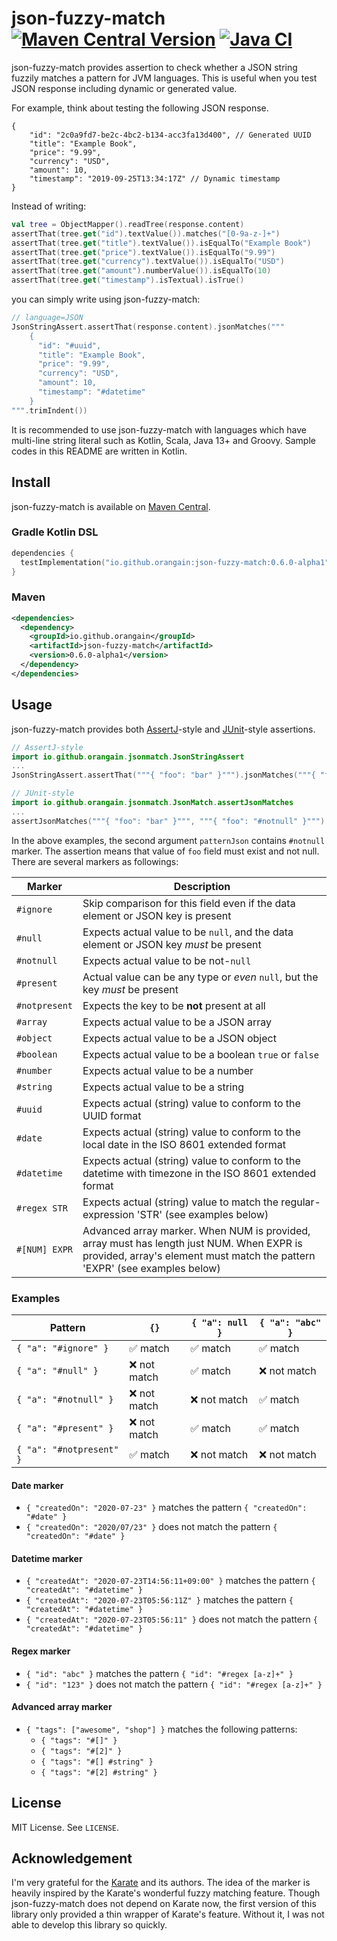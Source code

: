 # json-fuzzy-match [![Maven Central Version](https://img.shields.io/maven-central/v/io.github.orangain/json-fuzzy-match)](https://central.sonatype.com/artifact/io.github.orangain/json-fuzzy-match) [![Java CI](https://github.com/orangain/json-fuzzy-match/workflows/Java%20CI/badge.svg)](https://github.com/orangain/json-fuzzy-match/actions?query=workflow%3A%22Java+CI%22)

json-fuzzy-match provides assertion to check whether a JSON string fuzzily matches a pattern for JVM languages.
This is useful when you test JSON response including dynamic or generated value.

For example, think about testing the following JSON response.

```json5
{
    "id": "2c0a9fd7-be2c-4bc2-b134-acc3fa13d400", // Generated UUID
    "title": "Example Book",
    "price": "9.99",
    "currency": "USD",
    "amount": 10,
    "timestamp": "2019-09-25T13:34:17Z" // Dynamic timestamp
}
```

Instead of writing:

```kt
val tree = ObjectMapper().readTree(response.content)
assertThat(tree.get("id").textValue()).matches("[0-9a-z-]+")
assertThat(tree.get("title").textValue()).isEqualTo("Example Book")
assertThat(tree.get("price").textValue()).isEqualTo("9.99")
assertThat(tree.get("currency").textValue()).isEqualTo("USD")
assertThat(tree.get("amount").numberValue()).isEqualTo(10)
assertThat(tree.get("timestamp").isTextual).isTrue()
```

you can simply write using json-fuzzy-match:

```kt
// language=JSON
JsonStringAssert.assertThat(response.content).jsonMatches("""
    {
      "id": "#uuid",
      "title": "Example Book",
      "price": "9.99",
      "currency": "USD",
      "amount": 10,
      "timestamp": "#datetime"
    }
""".trimIndent())
```

It is recommended to use json-fuzzy-match with languages which have multi-line string literal such as Kotlin, Scala, Java 13+ and Groovy.
Sample codes in this README are written in Kotlin.

## Install

json-fuzzy-match is available on [Maven Central](https://central.sonatype.com/artifact/io.github.orangain/json-fuzzy-match).

### Gradle Kotlin DSL

```kts
dependencies {
  testImplementation("io.github.orangain:json-fuzzy-match:0.6.0-alpha1")
}
```

### Maven

```xml
<dependencies>
  <dependency>
    <groupId>io.github.orangain</groupId>
    <artifactId>json-fuzzy-match</artifactId>
    <version>0.6.0-alpha1</version>
  </dependency>
</dependencies>
```

## Usage

json-fuzzy-match provides both [AssertJ](https://joel-costigliola.github.io/assertj/)-style and [JUnit](https://junit.org/junit5/)-style assertions.

```kt
// AssertJ-style
import io.github.orangain.jsonmatch.JsonStringAssert
...
JsonStringAssert.assertThat("""{ "foo": "bar" }""").jsonMatches("""{ "foo": "#notnull" }""")
```

```kt
// JUnit-style
import io.github.orangain.jsonmatch.JsonMatch.assertJsonMatches
...
assertJsonMatches("""{ "foo": "bar" }""", """{ "foo": "#notnull" }""")
```

In the above examples, the second argument `patternJson` contains `#notnull` marker.
The assertion means that value of `foo` field must exist and not null.
There are several markers as followings:

Marker | Description
------ | -----------
`#ignore` | Skip comparison for this field even if the data element or JSON key is present
`#null` | Expects actual value to be `null`, and the data element or JSON key *must* be present
`#notnull` | Expects actual value to be not-`null`
`#present` | Actual value can be any type or *even* `null`, but the key *must* be present
`#notpresent` | Expects the key to be **not** present at all
`#array` | Expects actual value to be a JSON array
`#object` | Expects actual value to be a JSON object
`#boolean` | Expects actual value to be a boolean `true` or `false`
`#number` | Expects actual value to be a number
`#string` | Expects actual value to be a string
`#uuid` | Expects actual (string) value to conform to the UUID format
`#date` | Expects actual (string) value to conform to the local date in the ISO 8601 extended format
`#datetime` | Expects actual (string) value to conform to the datetime with timezone in the ISO 8601 extended format
`#regex STR` | Expects actual (string) value to match the regular-expression 'STR' (see examples below)
`#[NUM] EXPR` | Advanced array marker. When NUM is provided, array must has length just NUM. When EXPR is provided, array's element must match the pattern 'EXPR' (see examples below)

### Examples

Pattern                  | `{}`                     | `{ "a": null }`          | `{ "a": "abc" }`
------------------------ | ------------------------ | ------------------------ | -------------------------
`{ "a": "#ignore" }`     | :white_check_mark: match | :white_check_mark: match | :white_check_mark: match
`{ "a": "#null" }`       | :x: not match            | :white_check_mark: match | :x: not match
`{ "a": "#notnull" }`    | :x: not match            | :x: not match            | :white_check_mark: match
`{ "a": "#present" }`    | :x: not match            | :white_check_mark: match | :white_check_mark: match
`{ "a": "#notpresent" }` | :white_check_mark: match | :x: not match            | :x: not match

#### Date marker

* `{ "createdOn": "2020-07-23" }` matches the pattern `{ "createdOn": "#date" }`
* `{ "createdOn": "2020/07/23" }` does not match the pattern `{ "createdOn": "#date" }`

#### Datetime marker

* `{ "createdAt": "2020-07-23T14:56:11+09:00" }` matches the pattern `{ "createdAt": "#datetime" }`
* `{ "createdAt": "2020-07-23T05:56:11Z" }` matches the pattern `{ "createdAt": "#datetime" }`
* `{ "createdAt": "2020-07-23T05:56:11" }` does not match the pattern `{ "createdAt": "#datetime" }`

#### Regex marker

* `{ "id": "abc" }` matches the pattern `{ "id": "#regex [a-z]+" }`
* `{ "id": "123" }` does not match the pattern `{ "id": "#regex [a-z]+" }`

#### Advanced array marker
* `{ "tags": ["awesome", "shop"] }` matches the following patterns:
  * `{ "tags": "#[]" }`
  * `{ "tags": "#[2]" }`
  * `{ "tags": "#[] #string" }`
  * `{ "tags": "#[2] #string" }`

## License

MIT License. See `LICENSE`.

## Acknowledgement

I'm very grateful for the [Karate](https://intuit.github.io/karate/) and its authors.
The idea of the marker is heavily inspired by the Karate's wonderful fuzzy matching feature.
Though json-fuzzy-match does not depend on Karate now, the first version of this library only provided a thin wrapper of Karate's feature.
Without it, I was not able to develop this library so quickly.
